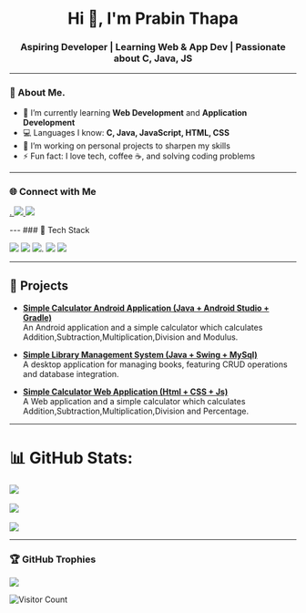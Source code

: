 <h1 align="center">Hi 👋, I'm Prabin Thapa</h1>  
<h3 align="center">Aspiring Developer | Learning Web & App Dev | Passionate about C, Java, JS</h3>                      
       
---         
            
### 🧠 About Me.      
- 🌱 I’m currently learning **Web Development** and **Application Development**                 
- 💻 Languages I know: **C, Java, JavaScript, HTML, CSS**               
- 🔭 I’m working on personal projects to sharpen my skills       
- ⚡ Fun fact: I love tech, coffee ☕, and solving coding problems      

---          
### 🌐 Connect with Me 
<p align="left"> 
  <a href="https://www.facebook.com/share/18sbxsq29n/" target="_blank">.          
    <img src="https://img.shields.io/badge/FaceBook-0077B5?style=for-the-badge&logo=facebook&logoColor=white"/>                           
  </a>        
  
  <a href="prth_bca2080@lict.edu.np">
    <img src="https://img.shields.io/badge/Gmail-D14836?style=for-the-badge&logo=gmail&logoColor=white"/>           
  </a>         
</p>    
---
### 🚀 Tech Stack
<p align="left">      
  <img src="https://img.shields.io/badge/C-00599C?style=for-the-badge&logo=c&logoColor=white"/>     
  <img src="https://img.shields.io/badge/Java-ED8B00?style=for-the-badge&logo=java&logoColor=white"/>           
  <img src="https://img.shields.io/badge/JavaScript-F7DF1E?style=for-the-badge&logo=javascript&logoColor=black"/>.      
  <img src="https://img.shields.io/badge/HTML5-E34F26?style=for-the-badge&logo=html5&logoColor=white"/>   
  <img src="https://img.shields.io/badge/CSS3-1572B6?style=for-the-badge&logo=css3&logoColor=white"/>
</p>  

---

## 🚀 Projects 
  
- **[Simple Calculator Android  Application (Java + Android Studio + Gradle)](https://github.com/Prabinthapadev21/Calculator_App)**             
  An Android application and a simple calculator which calculates Addition,Subtraction,Multiplication,Division and Modulus.     
           
- **[Simple Library Management System (Java + Swing + MySql)](https://github.com/Prabinthapadev21/Java_Exam_Oriented_Questions/tree/main/LMS)**             
A desktop application for managing books, featuring CRUD operations and database integration.   
  
- **[Simple Calculator Web  Application (Html + CSS + Js)](https://prabinthapadev21.github.io/Calculator/)**         
  A Web application and a simple calculator which calculates Addition,Subtraction,Multiplication,Division and Percentage.      

---

# 📊 GitHub Stats:
![](https://github-readme-stats.vercel.app/api?username=Prabinthapadev21&theme=holi&hide_border=false&include_all_commits=false&count_private=false)<br/>        
![](https://nirzak-streak-stats.vercel.app/?user=Prabinthapadev21&theme=holi&hide_border=false)<br/>  
![](https://github-readme-stats.vercel.app/api/top-langs/?username=Prabinthapadev21&theme=holi&hide_border=false&include_all_commits=false&count_private=false&layout=compact)  
 
---
### 🏆 GitHub Trophies
![](https://github-profile-trophy.vercel.app/?username=Prabinthapadev21&theme=radical&no-frame=false&no-bg=true&margin-w=4)

![Visitor Count](https://visitor-badge.laobi.icu/badge?page_id=prabinthapadev21.yourusername)   

